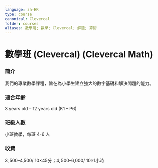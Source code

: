 ```yaml
---
language: zh-HK
type: course
canonical: Clevercal
folder: courses
aliases: 數學班; 數學; Clevercal; 解題; 算術
---
```

# 數學班 (Clevercal) (Clevercal Math)

### 簡介
我們的專業數學課程，旨在為小學生建立強大的數字基礎和解決問題的能力。

### 適合年齡
3 years old – 12 years old (K1 – P6)

### 班級人數
小班教學，每班 4-6 人

### 收費
$3,500–$4,500/ 10×45分；$4,500–$6,000/ 10×1小時


